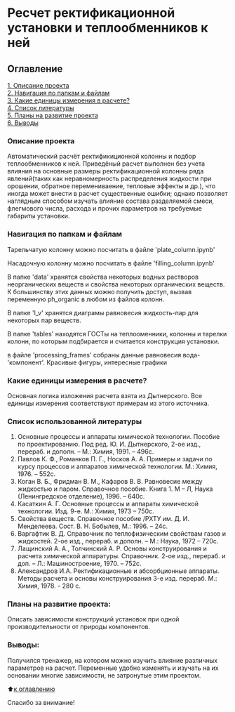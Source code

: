 # Ресчет ректификационной установки и теплообменников к ней

## Оглавление  
[1. Описание проекта](README.md#Описание-проекта)  
[2. Навигация по папкам и файлам](README.md#Навигация-по-папкам-и-файлам)  
[3. Какие единицы измерения в расчете?](README.md#Какие-единицы-измерения-в-расчете?)  
[4. Список литературы](README.md#Этапы-работы-над-проектом)  
[5. Планы на развитие проекта](README.md#Планы-на-развитие-проекта)    
[6. Выводы](README.md#Выводы) 

### Описание проекта    
Автоматический расчёт ректификиционной колонны и подбор теплообменников к ней. Приведёный расчет выполнен без учета влияния на основные размеры
ректификационной колонны ряда явлений(таких как неравномерность распределения жидкости при орошении, обратное перемениваение, тепловые эффекты и др.),
что иногда может внести в расчет существенные ошибки; однако позволяет наглядным способом изучать влияние состава разделяемой смеси,
флегмового числа, расхода и прочих параметров на требуемые габариты установки.

### Навигация по папкам и файлам    
Тарельчатую колонну можно посчитать в файле 'plate_column.ipynb'

Насадочную колонну можно посчитать в файле 'filling_column.ipynb' 

В папке 'data' хранятся свойства некоторых водных растворов неорганических веществ и свойства некоторых органических веществ. К большинству этих данных можно получить доступ, вызвав переменную ph_organic в любом из файлов колонн. 

В папке 'l_v' хранятся диаграмы равновесия жидкость-пар для некоторых пар веществ. 

В папке 'tables' находятся ГОСТы на теплооменники, колонны и тарелки колонн, по которым подбирается и считается конструкция установки. 

в файле 'processing_frames' собраны данные равновесия вода-'компонент'. Красивые фигуры, интересные графики

### Какие единицы измерения в расчете?
Основная логика изложения расчета взята из Дытнерского. Все единицы измерения соответствуют примерам из этого источника. 

### Список использованной литературы  

1. Основные процессы и аппараты химической технологии. Пособие по проектированию. Под ред. Ю. И. Дытнерского, 2-ое изд., перераб. и дополн. – М.: Химия, 1991. – 496с.
2. Павлов К. Ф., Романков П. Г., Носков А. А. Примеры и задачи по курсу процессов и аппаратов химической технологии. М.: Химия, 1976. – 552с.
3. Коган В. Б., Фридман В. М., Кафаров В. В. Равновесие между жидкостью и паром. Справочное пособие. Книга 1. М – Л, Наука (Ленингредское отделение), 1996. – 640с.
4. Касаткин А. Г. Основные процессы и аппараты химической технологии. Изд. 9-е. М.: Химия, 1973 – 750с.
5. Свойства веществ. Справочное пособие /РХТУ им. Д. И. Менделеева. Сост. В. Н. Бобылев, М.: 1996. – 24с.
6. Варгафтик В. Д. Справочник по теплофизическим свойствам газов и жидкостей. 2-ое изд., перераб. и дополн. – М.: Наука, 1972 – 720с.	
7. Лащинский А. А., Толчинский А. Р. Основы конструирования и расчета химической аппаратуры. Справочник. 2-ое изд., перераб. и доп. – Л.: Машиностроение, 1970. – 752с.
8. Александров И.А. Ректификационные и абсорбционные аппараты. Методы расчета и основы конструирования 3-е изд. перераб. М.: Химия, 1978. - 280 с.

### Планы на развитие проекта:  

Описать зависимости конструкций установок при одной производительности от природы компонентов.

### Выводы:  
Получился тренажер, на котором можно изучить влияние различных параметров на расчет. Переменные удобно изменять и изучать на их основании многие зависимости, не затронутые этим проектом.

:arrow_up:[к оглавлению](README.md#Оглавление)

Спасибо за внимание!
 

